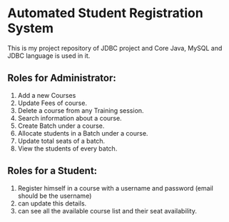 # Automated Student Registration System
This is my project repository of JDBC project and Core Java, MySQL and JDBC language is used in it.

## Roles for Administrator:

1. Add a new Courses
2. Update Fees of course.
3. Delete  a course from any Training session.
4. Search information about a course.
5. Create Batch under a course.
6. Allocate students in a Batch under a course.
7. Update total seats of a batch.
8. View the students of every batch. 

## Roles for a Student:

1. Register himself in a course with a username and password (email should be the username)
2. can update this details.
3. can see all the available course list and their seat availability.




